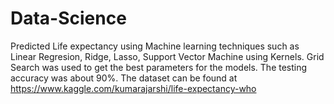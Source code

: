 # Data-Science
Predicted Life expectancy using Machine learning techniques such as Linear Regresion, Ridge, Lasso, Support Vector Machine using Kernels.
Grid Search was used to get the best parameters for the models.
The testing accuracy was about 90%.
The dataset can be found at https://www.kaggle.com/kumarajarshi/life-expectancy-who
